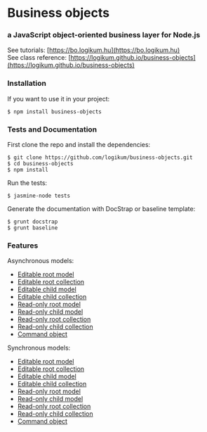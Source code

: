 # Business objects

### a JavaScript object-oriented business layer for Node.js

See tutorials: [https://bo.logikum.hu](https://bo.logikum.hu)  
See class reference: [https://logikum.github.io/business-objects](https://logikum.github.io/business-objects)

### Installation

If you want to use it in your project:

```
$ npm install business-objects
```

### Tests and Documentation

First clone the repo and install the dependencies:

```
$ git clone https://github.com/logikum/business-objects.git
$ cd business-objects
$ npm install
```

Run the tests:

```
$ jasmine-node tests
```

Generate the documentation with DocStrap or baseline template:

```
$ grunt docstrap
$ grunt baseline
```

### Features

Asynchronous models:

* [Editable root model](https://logikum.github.io/business-objects/EditableRootModel.html)
* [Editable root collection](https://logikum.github.io/business-objects/EditableRootCollection.html)
* [Editable child model](https://logikum.github.io/business-objects/EditableChildModel.html)
* [Editable child collection](https://logikum.github.io/business-objects/EditableChildCollection.html)
* [Read-only root model](https://logikum.github.io/business-objects/ReadOnlyRootModel.html)
* [Read-only child model](https://logikum.github.io/business-objects/ReadOnlyChildModel.html)
* [Read-only root collection](https://logikum.github.io/business-objects/ReadOnlyRootCollection.html)
* [Read-only child collection](https://logikum.github.io/business-objects/ReadOnlyChildCollection.html)
* [Command object](https://logikum.github.io/business-objects/CommandObject.html)

Synchronous models:

* [Editable root model](https://logikum.github.io/business-objects/EditableRootModelSync.html)
* [Editable root collection](https://logikum.github.io/business-objects/EditableRootCollectionSync.html)
* [Editable child model](https://logikum.github.io/business-objects/EditableChildModelSync.html)
* [Editable child collection](https://logikum.github.io/business-objects/EditableChildCollectionSync.html)
* [Read-only root model](https://logikum.github.io/business-objects/ReadOnlyRootModelSync.html)
* [Read-only child model](https://logikum.github.io/business-objects/ReadOnlyChildModelSync.html)
* [Read-only root collection](https://logikum.github.io/business-objects/ReadOnlyRootCollectionSync.html)
* [Read-only child collection](https://logikum.github.io/business-objects/ReadOnlyChildCollectionSync.html)
* [Command object](https://logikum.github.io/business-objects/CommandObjectSync.html)
